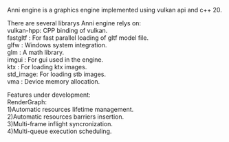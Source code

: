 Anni engine is a graphics engine implemented using vulkan api and c++ 20.

There are several librarys Anni engine relys on:\
vulkan-hpp: CPP binding of vulkan.\
fastgltf : For fast parallel loading of gltf model file.\
glfw     : Windows system integration.\
glm      : A math library.\
imgui    : For gui used in the engine.\
ktx      : For loading ktx images.\
std_image: For loading stb images.\
vma      : Device memory allocation.
 
Features under development:\
RenderGraph:\
    1)Automatic resources lifetime management.\
    2)Automatic resources barriers insertion.\
    3)Multi-frame inflight syncronization.\
    4)Multi-queue execution scheduling.